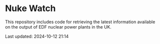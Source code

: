 # Nuke Watch

This repository includes code for retrieving the latest information available on the output of EDF nuclear power plants in the UK.

Last updated: 2024-10-12 21:14